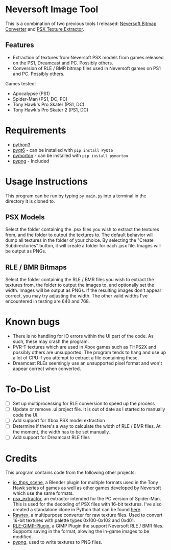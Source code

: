 # Neversoft Image Tool

This is a combination of two previous tools I released: [Neversoft Bitmap Converter](https://github.com/slfx77/neversoft_bitmap_converter) and
[PSX Texture Extractor](https://github.com/slfx77/psx_texture_extractor).

## Features

- Extraction of textures from Neversoft PSX models from games released on the PS1, Dreamcast and PC. Possibly others.
- Conversion of RLE / BMR bitmap files used in Neversoft games on PS1 and PC. Possibly others.

Games tested:

- Apocalypse (PS1)
- Spider-Man (PS1, DC, PC)
- Tony Hawk's Pro Skater (PS1, DC)
- Tony Hawk's Pro Skater 2 (PS1, DC)

# Requirements

- [python3](https://www.python.org/)
- [pyqt6](https://pypi.org/project/PyQt6/) - can be installed with `pip install PyQt6`
- [pymorton](https://github.com/trevorprater/pymorton) - can be installed with `pip install pymorton`
- [pypng](https://github.com/drj11/pypng) - Included

# Usage Instructions

This program can be run by typing `py main.py` into a terminal in the directory it is cloned to.

## PSX Models

Select the folder containing the .psx files you wish to extract the textures from, and the folder to output the textures to. The default behavior will dump all textures in the
folder of your choice. By selecting the "Create Subdirectories" button, it will create a folder for each .psx file. Images will be output as PNGs.

## RLE / BMR Bitmaps

Select the folder containing the RLE / BMR files you wish to extract the textures from, the folder to output the images to, and optionally set the width. Images will be output as
PNGs. If the resulting images don't appear correct, you may try adjusting the width. The other valid widths I've encountered in testing are 640 and 768.

# Known bugs

- There is no handling for IO errors within the UI part of the code. As such, these may crash the program.
- PVR-T textures which are used in Xbox games such as THPS2X and possibly others are unsupported. The program tends to hang and use up a lot of CPU if you attempt to extract a file
  containing these.
- Dreamcast RLEs seemingly use an unsupported pixel format and won't appear correct when converted.

# To-Do List

- [ ] Set up multiprocessing for RLE conversion to speed up the process
- [ ] Update or remove .ui project file. It is out of date as I started to manually code the UI.
- [ ] Add support for Xbox PSX model extraction
- [ ] Determine if there's a way to calculate the width of RLE / BMR files. At the moment, the width has to be set manually.
- [ ] Add support for Dreamcast RLE files

# Credits

This program contains code from the following other projects:

- [io_thps_scene](https://github.com/denetii/io_thps_scene), a Blender plugin for multiple formats used in the Tony Hawk series of games as well as other games developed by
  Neversoft which use the same formats.
- [psx_extractor](https://github.com/krystalgamer/spidey-tools/tree/master/psx_extractor), an extractor intended for the PC version of Spider-Man. This is used for the decoding of
  PSX files with 16-bit textures. I've also created a standalone clone in Python that can be found [here](https://github.com/slfx77/psx_extract_py).
- [Rawtex](https://zenhax.com/viewtopic.php?t=7099), a multipurpose converter for raw texture files. Used to convert 16-bit textures with palette types 0x100-0x102 and 0xd01.
- [RLE-GIMP-Plugin](https://github.com/Daniel-McCarthy/RLE-GIMP-Plugin), a GIMP Plugin the support Neversoft RLE / BMR files. Supports saving in the format, alowing the in-game images to be modified.
- [pypng](https://github.com/drj11/pypng), used to write textures to PNG files.
